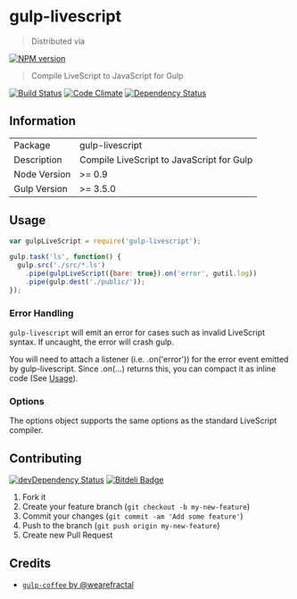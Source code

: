 # gulp-livescript
> Distributed via

[![NPM version](https://badge.fury.io/js/gulp-livescript.png)](http://badge.fury.io/js/gulp-livescript)

> Compile LiveScript to JavaScript for Gulp

[![Build Status](https://secure.travis-ci.org/tomchentw/gulp-livescript.png)](http://travis-ci.org/tomchentw/gulp-livescript) [![Code Climate](https://codeclimate.com/github/tomchentw/gulp-livescript.png)](https://codeclimate.com/github/tomchentw/gulp-livescript) [![Dependency Status](https://gemnasium.com/tomchentw/gulp-livescript.png)](https://gemnasium.com/tomchentw/gulp-livescript)

## Information

<table>
<tr> 
<td>Package</td><td>gulp-livescript</td>
</tr>
<tr>
<td>Description</td>
<td>Compile LiveScript to JavaScript for Gulp</td>
</tr>
<tr>
<td>Node Version</td>
<td>>= 0.9</td>
</tr>
<tr>
<td>Gulp Version</td>
<td>>= 3.5.0</td>
</tr>
</table>


## Usage

```javascript
var gulpLiveScript = require('gulp-livescript');

gulp.task('ls', function() {
  gulp.src('./src/*.ls')
    .pipe(gulpLiveScript({bare: true}).on('error', gutil.log))
    .pipe(gulp.dest('./public/'));
});

```

### Error Handling

`gulp-livescript` will emit an error for cases such as invalid LiveScript syntax. If uncaught, the error will crash gulp.

You will need to attach a listener (i.e. .on('error')) for the error event emitted by gulp-livescript. Since .on(...) returns this, you can compact it as inline code (See [Usage](https://github.com/tomchentw/gulp-livescript/blob/master/README.md#Usage)).

### Options

The options object supports the same options as the standard LiveScript compiler.


## Contributing

[![devDependency Status](https://david-dm.org/tomchentw/gulp-livescript/dev-status.png?branch=master)](https://david-dm.org/tomchentw/gulp-livescript#info=devDependencies) [![Bitdeli Badge](https://d2weczhvl823v0.cloudfront.net/tomchentw/gulp-livescript/trend.png)](https://bitdeli.com/free "Bitdeli Badge")

1. Fork it
2. Create your feature branch (`git checkout -b my-new-feature`)
3. Commit your changes (`git commit -am 'Add some feature'`)
4. Push to the branch (`git push origin my-new-feature`)
5. Create new Pull Request

## Credits

* [`gulp-coffee` by @wearefractal](https://github.com/wearefractal/gulp-coffee)
